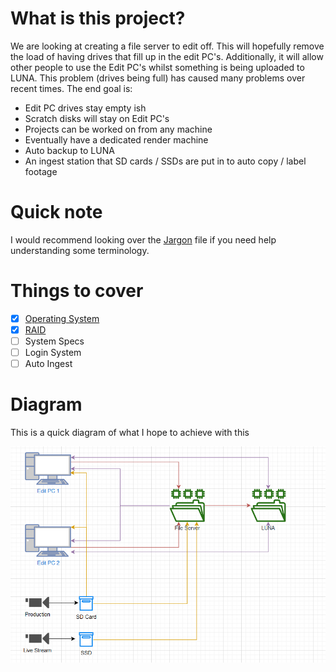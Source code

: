 # What is this project?
We are looking at creating a file server to edit off. This will hopefully remove the load of having drives that fill up in the edit PC's. Additionally, it will allow other people to use the Edit PC's whilst something is being uploaded to LUNA. This problem (drives being full) has caused many problems over recent times. The end goal is:
- Edit PC drives stay empty ish
- Scratch disks will stay on Edit PC's
- Projects can be worked on from any machine
- Eventually have a dedicated render machine
- Auto backup to LUNA
- An ingest station that SD cards / SSDs are put in to auto copy / label footage

# Quick note
I would recommend looking over the [Jargon](./Jargon.md) file if you need help understanding some terminology.

# Things to cover
 - [x] [Operating System](./Operating-System.md)
 - [x] [RAID](./RAID.md)
 - [ ] System Specs
 - [ ] Login System
 - [ ] Auto Ingest

# Diagram
This is a quick diagram of what I hope to achieve with this

![Diagram of new LA1TV Network layout in office](./Network-Diagram.png)